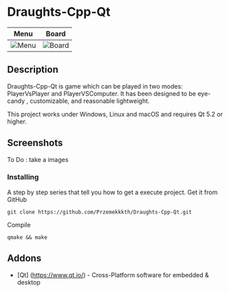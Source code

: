 # Draughts-Cpp-Qt
|Menu|Board|
|---|---|
|![Menu](https://user-images.githubusercontent.com/28188300/50330057-19a3a180-04fa-11e9-955e-dbe74890ba6d.gif)|![Board](https://user-images.githubusercontent.com/28188300/50352503-b0498000-0545-11e9-9fb4-9d02bce45103.gif)|
## Description
Draughts-Cpp-Qt is game which can be played in two modes: PlayerVsPlayer and PlayerVSComputer. It has been designed to be eye-candy
, customizable, and reasonable lightweight.

This project works under Windows, Linux and macOS and requires Qt 5.2 or higher.
## Screenshots
To Do : take a images 
### Installing
A step by step series  that tell you how to get a execute project.
Get it from GitHub
```
git clone https://github.com/Przemekkkth/Draughts-Cpp-Qt.git
```
Compile
```
qmake && make
```
## Addons
* [Qt] (https://www.qt.io/) - Cross-Platform software for embedded & desktop
